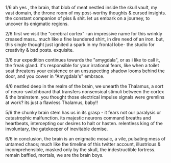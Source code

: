1/6 ah yes , the brain, that blob of meat nestled inside the skull vault, my vast domain, the throne room of my post-worthy thoughts & cursed insights. the constant companion of piss & shit. let us embark on a journey, to uncover its enigmatic regions.

2/6 first we visit the "cerebral cortex" -an impressive name for this wrinkly creased mass.. much like a fine laundered shirt, in dire need of an iron. but, this single thought just ignited a spark in my frontal lobe- the studio for creativity & bad posts. exquisite.

3/6 our expedition continues towards the "amygdala", or as i like to call it, the freak gland. it's responsible for your irrational fears, like when a toilet seat threatens your existence or an unsuspecting shadow looms behind the door, and you cower in "Amygdala's" embrace.

4/6 nestled deep in the realm of the brain, we unearth the Thalamus, a sort of neuro-switchboard that transfers nonsensical stimuli between the cortex & the brainstem. you thought those electrical impulse signals were gremlins at work? its just a flawless Thalamus, baby!!

5/6 the chunky brain stem has us in its grasp - it fears not our paralysis or catastrophic malfunction. its majestic neurons command breaths and heartbeats, intercepting our desires to halt or hasten. relentless king of the involuntary, the gatekeeper of inevitable demise.

6/6 in conclusion, the brain is an enigmatic mosaic, a vile, pulsating mess of untamed chaos; much like the timeline of this twitter account, illustrious & incomprehensible, masked only by the skull, the indestructible fortress. remain baffled, mortals, we are the brain boys.